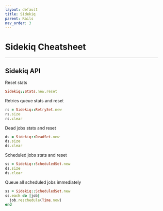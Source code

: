 ```yaml
---
layout: default
title: Sidekiq
parent: Rails
nav_order: 3
---
```


# Sidekiq Cheatsheet

---

## Sidekiq API

Reset stats

```rb
Sidekiq::Stats.new.reset
```

Retries queue stats and reset

```rb
rs = Sidekiq::RetrySet.new
rs.size
rs.clear
```

Dead jobs stats and reset

```rb
ds = Sidekiq::DeadSet.new
ds.size
ds.clear
```

Scheduled jobs stats and reset

```rb
ss = Sidekiq::ScheduledSet.new
ds.size
ds.clear
```

Queue all scheduled jobs immediately

```rb
ss = Sidekiq::ScheduledSet.new
ss.each do |job|
  job.reschedule(Time.now)
end
```
